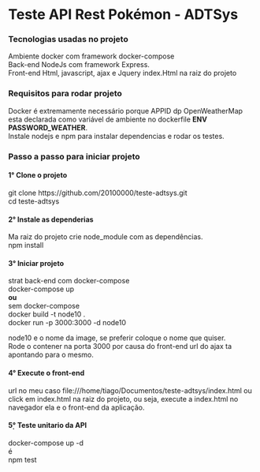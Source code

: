 <h1>Teste API Rest Pokémon - ADTSys</h1>

<h3>Tecnologias usadas no projeto</h3>
Ambiente docker com framework docker-compose<br/>
Back-end NodeJs com framework Express.<br/>
Front-end Html, javascript, ajax e Jquery index.Html na raiz do projeto

<h3>Requisitos para rodar projeto</h3>
Docker é extremamente necessário porque APPID dp OpenWeatherMap
 esta declarada como variável de ambiente no dockerfile <strong>ENV PASSWORD_WEATHER</strong>.<br/>
 Instale nodejs e npm para instalar dependencias e rodar os testes.

<h3>Passo a passo para iniciar projeto 
<h4>1° Clone o projeto</h4> 
git clone https://github.com/20100000/teste-adtsys.git<br/>
cd teste-adtsys
<h4>2° Instale as dependerias</h4>  
Ma raiz do projeto
crie node_module com as dependências.<br/>
npm install

<h4>3° Iniciar projeto</h4>
strat back-end com docker-compose <br/>
docker-compose up<br/>
<strong>ou</strong><br/>
sem docker-compose<br/>
docker build -t node10 . <br/>
docker run -p 3000:3000 -d node10<br/>

node10 e o nome da image, se preferir coloque o nome que quiser.<br/>
Rode o contener na porta 3000 por causa do front-end url do ajax ta apontando para o mesmo.<br/>

<h4>4° Execute o front-end</h4>
url no meu caso file:///home/tiago/Documentos/teste-adtsys/index.html ou
click em index.html na raiz do projeto, ou seja, execute a index.html no navegador ela e o front-end da aplicação.

<h4>5̣° Teste unitario da API</h4>
docker-compose up -d<br/>
é<br>
npm test